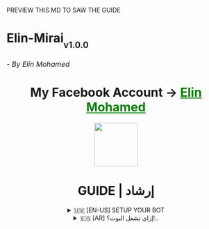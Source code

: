 PREVIEW THIS MD TO SAW THE GUIDE

<h1>Elin-Mirai<sub><sub>v1.0.0</sub><sub><sub><h6>- By Elin Mohamed</h6></sub></sub></sub>

<div align="center">
  My Facebook Account ->
  <a href="https://www.facebook.com/ElinYeager726" style="color: green;">Elin Mohamed</a></h3></div>

> 
<p align="center">
    <img align="center" src="https://i.postimg.cc/BQMBMYpX/b7d26727df077d65155f7fde2ad43637.jpg" width="100"/>
<h1 align="center"> GUIDE | إرشاد </h1>
   
   <details>
   <summary align="center"> 🇺🇲 [EN-US] SETUP YOUR BOT </summary>

> <h6 align='center'>Here's an example on how to setup your Facebook Messenger Bot:<br></h6>
1. search in kiwi browser ***`c3c fbstate`*** after searching it click and download.
2. Open your fb acc in your kiwi browser and upload the c3c fbstate u downloaded on the extension
3. Go to facebook.com and click the c3c extension then copy your fbstate
4. Go to your repository and click the files then paste your fbstate in ***`jekastate.json`***
5. After pasting the fbstate go to ***`config.json`*** to setup your BOT INFO
6. If you're done already with config.json, initiate it by clicking on ***`Run`***.
7. Be patient and wait until something appears that ask you to log in using your ***Facebook Bot Account***.
8. After logging in, you can now enjoy and have fun! 😊
```bash
"BOTNAME": "BOT_NAME",
"PREFIX": "/",
"ADMINBOT": [
    "PASTE_YOUR_UID_HERE"

```
###### Chat with Me (https://www.facebook.com/ElinYeager726)

If you encounter any issues or difficulties, don't hesitate to reach out and ask for assistance here. I'm here to help you with any problems you may face
 
 *Note: There is a risk of your account being banned after a certain period, so please ensure proper account management 
</details>

<details>
 <summary align="center">  🇪🇬 [AR] إزاي تشغل البوت؟!.. </summary>

 > <h6 align='center'>تفضل مثال على كيفية تشغيله:
<br></h6>
1. ابحث في متصفح كيوي عن ***`c3c fbstate`*** اضغط عليها ونزلها.
2. افتح حساب الفيسبوك بتاع البوت على متصفح كيوي، أرفع إضافة c3c fbstate اللي نزلتها. 
3. اذهب لصفحة الفيسبوك ثم اضغط على اضافة الـ c3c fbfbstate ثم انسخ الكوكيز.
4. روح لمشروع البوت ثم اضغط على ملف ***`jekastate.json`*** الصق الكوكيز. 
5. بعد م تلصق الوكيز إذهب إلى ملف ***`config.json`*** لتحديد معلومات البوت
6. بعد م تخلص إضغط على***`Run`*** لتشغيل البوت.
7. تم تشغيل إليونة بوت! إستمتع رجائاً 🐢🇪🇬
```bash
"BOTNAME": "BOT_NAME",
"PREFIX": "/",
"ADMINBOT": [
     "PASTE_YOUR_UID_HERE"

```
##### حساب الفيس بتاعي: (https://www.facebook.com/ElinYeager726)

</details>